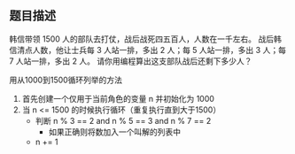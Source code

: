

## 题目描述
韩信带领 1500 人的部队去打仗，战后战死四五百人，人数在一千左右。
战后韩信清点人数，他让士兵每 3 人站一排，多出 2 人；每 5 人站一排，多出 3 人；每 7 人站一排，多出 2 人。
请你用编程算出这支部队战后还剩下多少人？

用从1000到1500循环列举的方法
1. 首先创建一个仅用于当前角色的变量 n 并初始化为 1000
2. 当 n <= 1500 的时候执行循环（重复执行直到大于1500）
    * 判断 n % 3 == 2 and n % 5 == 3 and n % 7 == 2
        * 如果正确则将数加入一个叫解的列表中
    * n += 1

